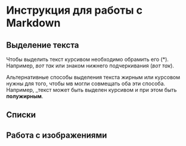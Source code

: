 # Инструкция для работы с Markdown 

## Выделение текста

Чтобы выделить текст курсивом необходимо обрамить его (*). Например, *вот так* или знаком нижнего подчеркивания (_вот так_).

Альтернативные способы выделения текста жирным или курсовом нужны для того, чтобы мв могли совмещать оба эти способа. Например, _текст может быть выделен курсивом и при этом быть **полужирным**.

## Списки

## Работа с изображениями

